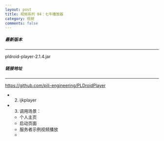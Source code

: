 ```yaml
---
layout: post
title: 视频系列 04：七牛播放器
category: 视频
comments: false
---
```


##### 最新版本
---
pldroid-player-2.1.4.jar

##### 链接地址
---
<https://github.com/pili-engineering/PLDroidPlayer>
 

 
 
 
	
* 2. ijkplayer

* 3. 调用场景：
	* 个人主页
	* 启动页面
	* 服务者示例视频播放
	* 
